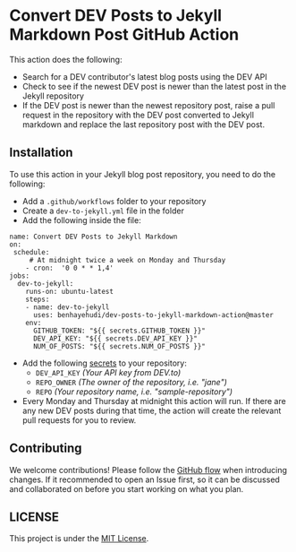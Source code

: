# Convert DEV Posts to Jekyll Markdown Post GitHub Action

This action does the following:

* Search for a DEV contributor's latest blog posts using the DEV API
* Check to see if the newest DEV post is newer than the latest post in the Jekyll repository
* If the DEV post is newer than the newest repository post, raise a pull request in the repository with the DEV post converted to Jekyll markdown and replace the last repository post with the DEV post.


## Installation

To use this action in your Jekyll blog post repository, you need to do the following:

* Add a `.github/workflows` folder to your repository
* Create a `dev-to-jekyll.yml` file in the folder
* Add the following inside the file:

```
name: Convert DEV Posts to Jekyll Markdown
on:
 schedule:
     # At midnight twice a week on Monday and Thursday
    - cron:  '0 0 * * 1,4'
jobs:
  dev-to-jekyll:
    runs-on: ubuntu-latest
    steps:
    - name: dev-to-jekyll
      uses: benhayehudi/dev-posts-to-jekyll-markdown-action@master
    env:
      GITHUB_TOKEN: "${{ secrets.GITHUB_TOKEN }}"
      DEV_API_KEY: "${{ secrets.DEV_API_KEY }}"
      NUM_OF_POSTS: "${{ secrets.NUM_OF_POSTS }}"
```

* Add the following [secrets](https://help.github.com/en/actions/configuring-and-managing-workflows/creating-and-storing-encrypted-secrets) to your repository:
    * `DEV_API_KEY` *(Your API key from DEV.to)*
    * `REPO_OWNER` *(The owner of the repository, i.e. "jane")*
    * `REPO` *(Your repository name, i.e. "sample-repository")*
* Every Monday and Thursday at midnight this action will run. If there are any new DEV posts during that time, the action will create the relevant pull requests for you to review.

## Contributing

We welcome contributions! Please follow the [GitHub flow](https://guides.github.com/introduction/flow/) when introducing changes. If it recommended to open an Issue first, so it can be discussed and collaborated on before you start working on what you plan.

## LICENSE

This project is under the [MIT License](LICENSE.txt).

